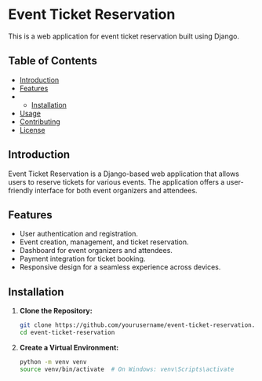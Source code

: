 # Event Ticket Reservation

This is a web application for event ticket reservation built using Django.

## Table of Contents

- [Introduction](#introduction)
- [Features](#features)
- - [Installation](#installation)
- [Usage](#usage)
- [Contributing](#contributing)
- [License](#license)

## Introduction

Event Ticket Reservation is a Django-based web application that allows users to reserve tickets for various events. The application offers a user-friendly interface for both event organizers and attendees.

## Features

- User authentication and registration.
- Event creation, management, and ticket reservation.
- Dashboard for event organizers and attendees.
- Payment integration for ticket booking.
- Responsive design for a seamless experience across devices.

## Installation

1. **Clone the Repository:**

   ```bash
   git clone https://github.com/yourusername/event-ticket-reservation.git
   cd event-ticket-reservation

2. **Create a Virtual Environment:**
   ```bash
   python -m venv venv
   source venv/bin/activate  # On Windows: venv\Scripts\activate
